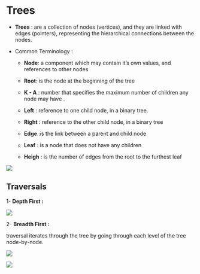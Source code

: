 # Trees

+ **Trees** : are a collection of nodes (vertices), and they are linked with edges (pointers), representing the hierarchical connections between the nodes.

+ Common Terminology :

    + **Node**:  a component which may contain it’s own values, and references to other nodes

    + **Root**:  is the node at the beginning of the tree

    + **K - A** : number that specifies the maximum number of children any node may have .

    + **Left** : reference to one child node, in a binary tree.

    + **Right** : reference to the other child node, in a binary tree

    + **Edge** :is the link between a parent and child node

    + **Leaf** : is a node that does not have any children

    + **Heigh** : is the number of edges from the root to the furthest leaf


![](https://www.tutorialandexample.com/wp-content/uploads/2020/10/image-68.png)



## **Traversals**

1- **Depth First :**

![](https://media.geeksforgeeks.org/wp-content/cdn-uploads/Preorder-from-Inorder-and-Postorder-traversals.jpg)


2- **Breadth First :**

traversal iterates through the tree by going through each level of the tree node-by-node.

![](https://miro.medium.com/max/528/1*fGEE6TYlsgDhZHSAQdjXeQ.png)

![](https://miro.medium.com/max/1400/1*VM84VPcCQe0gSy44l9S5yA.jpeg)
